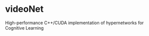 videoNet
========

High-performance C++/CUDA implementation of hypernetworks for Cognitive Learning


